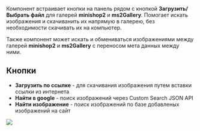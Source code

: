 Компонент встраивает кнопки на панель рядом с кнопкой **Загрузить/Выбрать файл** для галерей **minishop2** и **ms2Gallery**.
Помогает искать изображения и скачиванить их напрямую в галерею, без необходимости скачивать их на компьютер.

Также компонент может искать и обмениваться изображениями между галерей **minishop2** и **ms2Gallery** с переносом мета данных между ними.

## Кнопки

* **Загрузить по ссылке** - для скачивания изображения путем вставки ссылки из интернета
* **Найти в google** - поиск изображений через Custom Search JSON API
* **Найти изображение** - поиск изображений по базе добавленых изображений на сайт

![](https://file.modx.pro/files/5/1/b/51b9cea140ed651891d1927ba3428c2d.png)
